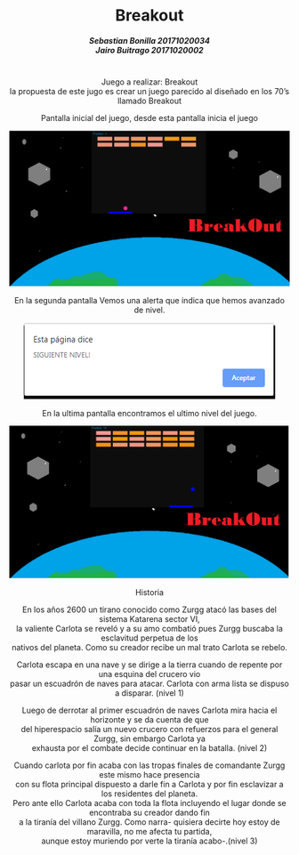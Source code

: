# Breakout

<html>
<body align="center">
	<h5 align="center">
		Sebastian Bonilla 20171020034<br>
    		Jairo Buitrago 20171020002<br><br></h5>
	<div>
		Juego a realizar: Breakout<br>
		la propuesta de este jugo es crear un juego parecido al diseñado en los 70’s llamado Breakout  <br></div>
	<p>
		Pantalla inicial del juego, desde esta pantalla inicia el juego<br>
	</p>
  	  <div align="center">
	  <img src="imagenJuego.png"></img></div>
	<p>
		En la segunda pantalla Vemos una alerta que indica que hemos avanzado de nivel.
	</p>
	  <div align="center">
	  <img src="imagenNivel.png"></img></div>
	<p>
		En la ultima pantalla encontramos el ultimo nivel del juego.
	</p>
	  <div align="center">
	  <img src="imagen2.png"></img></div>
	<p>
		Historia
	</p>
	<p>
		En los años 2600 un tirano conocido como Zurgg atacó las bases del sistema Katarena sector VI,<br>
		la valiente Carlota  se reveló y a su amo combatió pues Zurgg buscaba la esclavitud perpetua de los<br>
		nativos del planeta. Como su creador recibe un mal trato Carlota se rebelo.
	</p>
	<p>
		Carlota escapa en una nave y se dirige a la tierra cuando de repente por una esquina del crucero vio <br>
		pasar un escuadrón de naves para atacar. Carlota con arma lista se dispuso a disparar. (nivel 1)
	</p>
	<P>
	Luego de derrotar al primer escuadrón de naves Carlota mira hacia el horizonte y se da cuenta de que<br>
	del hiperespacio salía un nuevo crucero con refuerzos para el general Zurgg, sin embargo Carlota ya<br>
	exhausta por el combate decide continuar en la batalla. (nivel 2)
  </P>
	<P>
	Cuando carlota por fin acaba con las tropas finales de comandante Zurgg este mismo hace presencia<br>
	con su flota principal dispuesto a darle fin a Carlota y por fin esclavizar a los residentes del planeta.<br>
	Pero ante ello Carlota acaba con toda la flota incluyendo el lugar donde se encontraba su creador dando fin<br>
	a la tiranía del villano Zurgg. Como  narra- quisiera decirte hoy estoy de maravilla, no me afecta tu partida, <br>
	aunque estoy muriendo por verte la tiranía acabo-.(nivel 3)</P>
</body>

</html>
